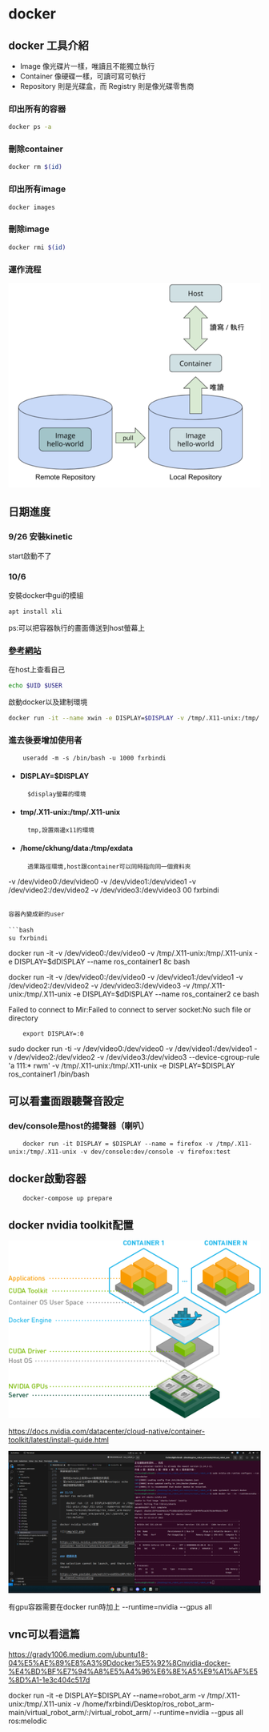 # docker

## docker 工具介紹
- Image 像光碟片一樣，唯讀且不能獨立執行
- Container 像硬碟一樣，可讀可寫可執行
- Repository 則是光碟盒，而 Registry 則是像光碟零售商

### 印出所有的容器

``` bash 
docker ps -a
```
### 刪除container

``` bash 
docker rm $(id)
```

### 印出所有image

``` bash 
docker images
```
### 刪除image

``` bash 
docker rmi $(id)
```
### 運作流程

![](img/a1.png)


## 日期進度

### 9/26 安裝kinetic 

start啟動不了

### 10/6
安裝docker中gui的模組


```bash
apt install xli 
```

ps:可以把容器執行的畫面傳送到host螢幕上

### [參考網站](https://newtoypia.blogspot.com/2018/07/docker-gui.html)

在host上查看自己
```bash
echo $UID $USER
```

啟動docker以及建制環境

```bash
docker run -it --name xwin -e DISPLAY=$DISPLAY -v /tmp/.X11-unix:/tmp/.X11-unix -v /home/ckhung/data:/tmp/exdata ubuntu:18.04 bash
```

### 進去後要增加使用者
        useradd -m -s /bin/bash -u 1000 fxrbindi
- #### DISPLAY=$DISPLAY

        $display螢幕的環境

- #### tmp/.X11-unix:/tmp/.X11-unix

        tmp,設置兩邊x11的環境

- #### /home/ckhung/data:/tmp/exdata

        透果路徑環境,host跟container可以同時指向同一個資料夾
-v /dev/video0:/dev/video0
-v /dev/video1:/dev/video1
-v /dev/video2:/dev/video2
-v /dev/video3:/dev/video3
00 fxrbindi
```

容器內變成新的user

```bash
su fxrbindi
```





docker run -it -v /dev/video0:/dev/video0 -v /tmp/.X11-unix:/tmp/.X11-unix -e DISPLAY=$dDISPLAY --name ros_container1 8c bash


docker run -it -v /dev/video0:/dev/video0 -v /dev/video1:/dev/video1 -v /dev/video2:/dev/video2 -v /dev/video3:/dev/video3 -v /tmp/.X11-unix:/tmp/.X11-unix -e DISPLAY=$dDISPLAY --name ros_container2 ce bash

Failed to connect to Mir:Failed to connect to server socket:No such file or directory

        export DISPLAY=:0 


sudo docker run -ti -v /dev/video0:/dev/video0 -v /dev/video1:/dev/video1 -v /dev/video2:/dev/video2 -v /dev/video3:/dev/video3 --device-cgroup-rule 'a 111:* rwm' -v /tmp/.X11-unix:/tmp/.X11-unix -e DISPLAY=$DISPLAY ros_container1 /bin/bash
## 可以看畫面跟聽聲音設定
### dev/console是host的揚聲器（喇叭）
        docker run -it DISPLAY = $DISPLAY --name = firefox -v /tmp/.X11-unix:/tmp/.X11-unix -v dev/console:dev/console -v firefox:test

## docker啟動容器

        docker-compose up prepare

## docker nvidia toolkit配置

![](img/a2.png)


https://docs.nvidia.com/datacenter/cloud-native/container-toolkit/latest/install-guide.html

![](img/a3.png)

有gpu容器需要在docker run時加上 --runtime=nvidia --gpus all

## vnc可以看這篇
https://grady1006.medium.com/ubuntu18-04%E5%AE%89%E8%A3%9Ddocker%E5%92%8Cnvidia-docker-%E4%BD%BF%E7%94%A8%E5%A4%96%E6%8E%A5%E9%A1%AF%E5%8D%A1-1e3c404c517d

docker run -it -e DISPLAY=$DISPLAY --name=robot_arm -v /tmp/.X11-unix:/tmp/.X11-unix -v /home/fxrbindi/Desktop/ros_robot_arm-main/virtual_robot_arm/:/virtual_robot_arm/ --runtime=nvidia --gpus all ros:melodic

